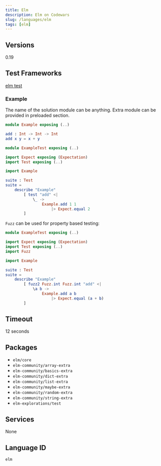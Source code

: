 ```yaml
---
title: Elm
description: Elm on Codewars
slug: /languages/elm
tags: [elm]
---
```



## Versions

0.19

## Test Frameworks

[elm test](https://github.com/elm-explorations/test)

### Example

The name of the solution module can be anything.
Extra module can be provided in preloaded section.

```elm
module Example exposing (..)

add : Int -> Int -> Int
add x y = x + y
```

```elm
module ExampleTest exposing (..)

import Expect exposing (Expectation)
import Test exposing (..)

import Example

suite : Test
suite =
    describe "Example"
        [ test "add" <|
            \_ ->
                Example.add 1 1
                    |> Expect.equal 2
        ]
```

`Fuzz` can be used for property based testing:

```elm
module ExampleTest exposing (..)

import Expect exposing (Expectation)
import Test exposing (..)
import Fuzz

import Example

suite : Test
suite =
    describe "Example"
        [ fuzz2 Fuzz.int Fuzz.int "add" <|
            \a b ->
                Example.add a b
                    |> Expect.equal (a + b)
        ]
```

## Timeout

12 seconds

## Packages

- `elm/core`
- `elm-community/array-extra`
- `elm-community/basics-extra`
- `elm-community/dict-extra`
- `elm-community/list-extra`
- `elm-community/maybe-extra`
- `elm-community/random-extra`
- `elm-community/string-extra`
- `elm-explorations/test`

## Services

None

## Language ID

`elm`
